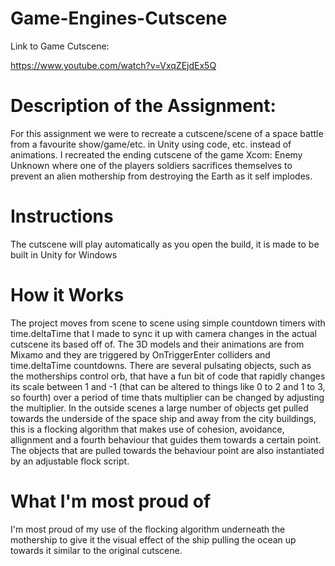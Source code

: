 # Game-Engines-Cutscene

Link to Game Cutscene:

https://www.youtube.com/watch?v=VxqZEjdEx5Q


# Description of the Assignment:

For this assignment we were to recreate a cutscene/scene of a space battle from a favourite show/game/etc. in Unity using code, etc. instead of animations. I recreated the ending cutscene of the game Xcom: Enemy Unknown where one of the players soldiers sacrifices themselves to prevent an alien mothership from destroying the Earth as it self implodes.

# Instructions

The cutscene will play automatically as you open the build, it is made to be built in Unity for Windows 

# How it Works

The project moves from scene to scene using simple countdown timers with time.deltaTime that I made to sync it up with camera changes in the actual cutscene its based off of. The 3D models and their animations are from Mixamo and they are triggered by OnTriggerEnter colliders and time.deltaTime countdowns. There are several pulsating objects, such as the motherships control orb, that have a fun bit of code that rapidly changes its scale between 1 and -1 (that can be altered to things like 0 to 2 and 1 to 3, so fourth) over a period of time thats multiplier can be changed by adjusting the multiplier. In the outside scenes a large number of objects get pulled towards the underside of the space ship and away from the city buildings, this is a flocking algorithm that makes use of cohesion, avoidance, allignment and a fourth behaviour that guides them towards a certain point. The objects that are pulled towards the behaviour point are also instantiated by an adjustable flock script.

# What I'm most proud of

I'm most proud of my use of the flocking algorithm underneath the mothership to give it the visual effect of the ship pulling the ocean up towards it similar to the original cutscene.
